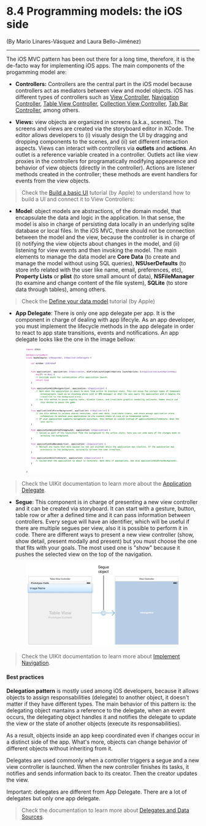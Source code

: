 # 8.4 Programming models: the iOS side
\(By Mario Linares-Vásquez and Laura Bello-Jiménez\)

___

The iOS MVC pattern has been out there for a long time, therefore, it is the de-facto way for implementing iOS apps. The main components of the progamming model are:


- **Controllers:** Controllers are the central part in the iOS model because controllers act as mediators between view and model objects. iOS has different types of controllers such as [View Controller](https://developer.apple.com/documentation/uikit/uiviewcontroller), [Navigation Controller](https://developer.apple.com/documentation/uikit/uinavigationcontroller), [Table View Controller](https://developer.apple.com/documentation/uikit/uitableviewcontroller), [Collection View Controller](https://developer.apple.com/documentation/uikit/uicollectionviewcontroller), [Tab Bar Controller](https://developer.apple.com/documentation/uikit/uitabbarcontroller), among others. 

- **Views:** view objects are organized in screens (a.k.a., scenes). The screens and views are created via the storyboard editor in XCode. The editor allows developers to  (i) visualy design the UI by dragging and dropping components to the scenes, and (ii) set different interaction aspects. Views can interact with controllers via **outlets** and **actions**. An outlet is a reference variable created in a controller. Outlets act like view proxies in the controllers for programatically modifying appearence and behavior of view objects (directly in the controller). Actions are listener methods created in the controller; these methods are event handlers for events from the view objects.

> Check the [Build a basic UI](https://developer.apple.com/library/archive/referencelibrary/GettingStarted/DevelopiOSAppsSwift/BuildABasicUI.html) tutorial (by Apple) to understand how to build a UI and connect it to View Controllers:

- **Model**: object models are abstractions, of the domain model, that encapsulate the data and logic in the application.  In that sense, the model is also in charge of persisting data locally in an underlying sqlite database or local files. In the iOS MVC, there should not be connection between the model and the view, because the controller is in charge of (i) notifying the view objects about changes in the model, and  (ii) listening for view events and then invoking the model. The main elements to manage the data model are **Core Data** (to create and manage the model without using SQL queries), **NSUserDefaults** (to store info related with the user like name, email, preferences, etc), **Property Lists** or **plist** (to store small amount of data), **NSFileManager** (to examine and change content of the file system), **SQLite** (to store data through tables), among others.

> Check the [Define your data model](https://developer.apple.com/library/archive/referencelibrary/GettingStarted/DevelopiOSAppsSwift/DefineYourDataModel.html) tutorial (by Apple)

- **App Delegate**: There is only one app delegate per app. It is the component in charge of dealing with app lifecyle. As an app developer, you must implement the lifecycle methods in the app delegate in order to react to app state transitions, events and notifications. An app delegate looks like the one in the image bellow:  

<p align="center">
<img width="80%" src="../assets/ios-delegate.png"/>
</p>

>  Check the UIKit documentation to learn more about the [Application Delegate](https://developer.apple.com/documentation/uikit/uiapplicationdelegate).

- **Segue**: This component is in charge of presenting a new view controller and it can be created via storyboard. It can start with a gesture, button, table row or after a defined time and it can pass information between controllers. Every segue will have an identifier, which will be useful if there are multiple segues per view, also it is possible to perform it in code. There are different ways to present a new view controller (show, show detail, present modally and present) but you must choose the one that fits with your goals. The most used one is "show" because it pushes the selected view on the top of the navigation.


<p align="center">
<img width="80%" src="../assets/segue.png"/>
</p>

>  Check the UIKit documentation to learn more about [Implement Navigation](https://developer.apple.com/library/archive/referencelibrary/GettingStarted/DevelopiOSAppsSwift/ImplementNavigation.html).

#### Best practices

**Delegation pattern** is mostly used among iOS developers, because it allows objects to assign responsabilities (delegate) to another object, it doesn't matter if they have different types. The main behavior of this pattern is: the delegating object mantains a reference to the delegate, when an event occurs, the delegating object handles it and notifies the delegate to update the view or the state of another objects (execute its responsabilities).

As a result, objects inside an app keep coordinated even if changes occur in a distinct side of the app. What's more, objects can change behavior of different objects without inheriting from it.

Delegates are used commonly when a controller triggers a segue and a new view controller is launched. When the new controller finishes its tasks, it notifies and sends information back to its creator. Then the creator updates the view. 

Important: delegates are different from App Delegate. There are a lot of delegates but only one app delegate.

>  Check the documentation to learn more about [Delegates and Data Sources](https://developer.apple.com/library/archive/documentation/General/Conceptual/CocoaEncyclopedia/DelegatesandDataSources/DelegatesandDataSources.html).